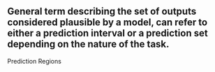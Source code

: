 General term describing the set of outputs considered plausible by a model, can refer to either a prediction interval or a prediction set depending on the nature of the task.
---
Prediction Regions
